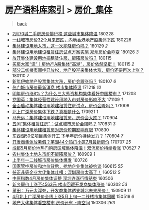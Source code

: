 [房产语料库索引](../../README.md)  > [房价_集体](房价_集体.md)
====
> [back](../README.md)

- [2月70城二手房房价排行榜 这些城市集体降温](http://jkwz.applinzi.com/ittc/7075177704184087558.html#2%E6%9C%8870%E5%9F%8E%E4%BA%8C%E6%89%8B%E6%88%BF%E6%88%BF%E4%BB%B7%E6%8E%92%E8%A1%8C%E6%A6%9C+%E8%BF%99%E4%BA%9B%E5%9F%8E%E5%B8%82%E9%9B%86%E4%BD%93%E9%99%8D%E6%B8%A9) 180228  
- [一线城市房价32个月来首跌，内地香港地产股集体下跌](http://jkwz.applinzi.com/ittc/7074476543902745611.html#%E4%B8%80%E7%BA%BF%E5%9F%8E%E5%B8%82%E6%88%BF%E4%BB%B732%E4%B8%AA%E6%9C%88%E6%9D%A5%E9%A6%96%E8%B7%8C%EF%BC%8C%E5%86%85%E5%9C%B0%E9%A6%99%E6%B8%AF%E5%9C%B0%E4%BA%A7%E8%82%A1%E9%9B%86%E4%BD%93%E4%B8%8B%E8%B7%8C) 180226  
- [集体建设用地入市，这一次能降房价吗？](http://jkwz.applinzi.com/ittc/7063976047400190986.html#%E9%9B%86%E4%BD%93%E5%BB%BA%E8%AE%BE%E7%94%A8%E5%9C%B0%E5%85%A5%E5%B8%82%EF%BC%8C%E8%BF%99%E4%B8%80%E6%AC%A1%E8%83%BD%E9%99%8D%E6%88%BF%E4%BB%B7%E5%90%97%EF%BC%9F) 180129 *2* 
- [集体建设用地建设租赁住房试点方案实施 郑州房价会咋变](http://jkwz.applinzi.com/ittc/7062843162697925638.html#%E9%9B%86%E4%BD%93%E5%BB%BA%E8%AE%BE%E7%94%A8%E5%9C%B0%E5%BB%BA%E8%AE%BE%E7%A7%9F%E8%B5%81%E4%BD%8F%E6%88%BF%E8%AF%95%E7%82%B9%E6%96%B9%E6%A1%88%E5%AE%9E%E6%96%BD+%E9%83%91%E5%B7%9E%E6%88%BF%E4%BB%B7%E4%BC%9A%E5%92%8B%E5%8F%98) 180126 *3* 
- [放开集体建设用地搞租赁住房，能降房价吗？](http://jkwz.applinzi.com/ittc/7058944093856465937.html#%E6%94%BE%E5%BC%80%E9%9B%86%E4%BD%93%E5%BB%BA%E8%AE%BE%E7%94%A8%E5%9C%B0%E6%90%9E%E7%A7%9F%E8%B5%81%E4%BD%8F%E6%88%BF%EF%BC%8C%E8%83%BD%E9%99%8D%E6%88%BF%E4%BB%B7%E5%90%97%EF%BC%9F) 180115  
- [买房大家“讯”｜房地产A股集体“高潮”，房价依然坚挺！](http://jkwz.applinzi.com/ittc/7058874214214272010.html#%E4%B9%B0%E6%88%BF%E5%A4%A7%E5%AE%B6%E2%80%9C%E8%AE%AF%E2%80%9D%EF%BD%9C%E6%88%BF%E5%9C%B0%E4%BA%A7A%E8%82%A1%E9%9B%86%E4%BD%93%E2%80%9C%E9%AB%98%E6%BD%AE%E2%80%9D%EF%BC%8C%E6%88%BF%E4%BB%B7%E4%BE%9D%E7%84%B6%E5%9D%9A%E6%8C%BA%EF%BC%81) 180115 *2* 
- [部分二线楼市调控已放松，地产股迎来集体大涨，房价还要再次上涨？](http://jkwz.applinzi.com/ittc/7056893946158908422.html#%E9%83%A8%E5%88%86%E4%BA%8C%E7%BA%BF%E6%A5%BC%E5%B8%82%E8%B0%83%E6%8E%A7%E5%B7%B2%E6%94%BE%E6%9D%BE%EF%BC%8C%E5%9C%B0%E4%BA%A7%E8%82%A1%E8%BF%8E%E6%9D%A5%E9%9B%86%E4%BD%93%E5%A4%A7%E6%B6%A8%EF%BC%8C%E6%88%BF%E4%BB%B7%E8%BF%98%E8%A6%81%E5%86%8D%E6%AC%A1%E4%B8%8A%E6%B6%A8%EF%BC%9F) 180110 *7* 
- [新年伊始地产股票集体大涨，房价会跟涨吗？](http://jkwz.applinzi.com/ittc/7055981383057409031.html#%E6%96%B0%E5%B9%B4%E4%BC%8A%E5%A7%8B%E5%9C%B0%E4%BA%A7%E8%82%A1%E7%A5%A8%E9%9B%86%E4%BD%93%E5%A4%A7%E6%B6%A8%EF%BC%8C%E6%88%BF%E4%BB%B7%E4%BC%9A%E8%B7%9F%E6%B6%A8%E5%90%97%EF%BC%9F) 180107 *6* 
- [热门城市房价最新消息 楼市集体降温](http://jkwz.applinzi.com/ittc/7048385838998619153.html#%E7%83%AD%E9%97%A8%E5%9F%8E%E5%B8%82%E6%88%BF%E4%BB%B7%E6%9C%80%E6%96%B0%E6%B6%88%E6%81%AF+%E6%A5%BC%E5%B8%82%E9%9B%86%E4%BD%93%E9%99%8D%E6%B8%A9) 171218 *10* 
- [明年房价涨8%？为什么三大外资机构集体看好中国楼市？](http://jkwz.applinzi.com/ittc/7042887767418209296.html#%E6%98%8E%E5%B9%B4%E6%88%BF%E4%BB%B7%E6%B6%A88%25%EF%BC%9F%E4%B8%BA%E4%BB%80%E4%B9%88%E4%B8%89%E5%A4%A7%E5%A4%96%E8%B5%84%E6%9C%BA%E6%9E%84%E9%9B%86%E4%BD%93%E7%9C%8B%E5%A5%BD%E4%B8%AD%E5%9B%BD%E6%A5%BC%E5%B8%82%EF%BC%9F) 171203  
- [党国英：集体经营性建设用地入市对房价影响不大](http://jkwz.applinzi.com/ittc/7033871504830366737.html#%E5%85%9A%E5%9B%BD%E8%8B%B1%EF%BC%9A%E9%9B%86%E4%BD%93%E7%BB%8F%E8%90%A5%E6%80%A7%E5%BB%BA%E8%AE%BE%E7%94%A8%E5%9C%B0%E5%85%A5%E5%B8%82%E5%AF%B9%E6%88%BF%E4%BB%B7%E5%BD%B1%E5%93%8D%E4%B8%8D%E5%A4%A7) 171109 *1* 
- [全面启动集体建设用地建租赁住房试点，房价会降吗？](http://jkwz.applinzi.com/ittc/7022516632067507216.html#%E5%85%A8%E9%9D%A2%E5%90%AF%E5%8A%A8%E9%9B%86%E4%BD%93%E5%BB%BA%E8%AE%BE%E7%94%A8%E5%9C%B0%E5%BB%BA%E7%A7%9F%E8%B5%81%E4%BD%8F%E6%88%BF%E8%AF%95%E7%82%B9%EF%BC%8C%E6%88%BF%E4%BB%B7%E4%BC%9A%E9%99%8D%E5%90%97%EF%BC%9F) 171009  
- [北上广深房价集体下跌？真相是什么](http://jkwz.applinzi.com/ittc/7015808433960518673.html#%E5%8C%97%E4%B8%8A%E5%B9%BF%E6%B7%B1%E6%88%BF%E4%BB%B7%E9%9B%86%E4%BD%93%E4%B8%8B%E8%B7%8C%EF%BC%9F%E7%9C%9F%E7%9B%B8%E6%98%AF%E4%BB%80%E4%B9%88) 170921 *1* 
- [马光远：集体建设用地建租赁房，房价会大跌？](http://jkwz.applinzi.com/ittc/7009339981498418193.html#%E9%A9%AC%E5%85%89%E8%BF%9C%EF%BC%9A%E9%9B%86%E4%BD%93%E5%BB%BA%E8%AE%BE%E7%94%A8%E5%9C%B0%E5%BB%BA%E7%A7%9F%E8%B5%81%E6%88%BF%EF%BC%8C%E6%88%BF%E4%BB%B7%E4%BC%9A%E5%A4%A7%E8%B7%8C%EF%BC%9F) 170904  
- [五问“集体租赁住房”：试点城市房价会降吗？](http://jkwz.applinzi.com/ittc/7007779402967155729.html#%E4%BA%94%E9%97%AE%E2%80%9C%E9%9B%86%E4%BD%93%E7%A7%9F%E8%B5%81%E4%BD%8F%E6%88%BF%E2%80%9D%EF%BC%9A%E8%AF%95%E7%82%B9%E5%9F%8E%E5%B8%82%E6%88%BF%E4%BB%B7%E4%BC%9A%E9%99%8D%E5%90%97%EF%BC%9F) 170831 *3* 
- [集体建设用地建租赁房对房价短期影响有限](http://jkwz.applinzi.com/ittc/7007543559006454801.html#%E9%9B%86%E4%BD%93%E5%BB%BA%E8%AE%BE%E7%94%A8%E5%9C%B0%E5%BB%BA%E7%A7%9F%E8%B5%81%E6%88%BF%E5%AF%B9%E6%88%BF%E4%BB%B7%E7%9F%AD%E6%9C%9F%E5%BD%B1%E5%93%8D%E6%9C%89%E9%99%90) 170830  
- [东西湖50亿项目集体开工 下半年房价持续发力？](http://jkwz.applinzi.com/ittc/6997825014882370576.html#%E4%B8%9C%E8%A5%BF%E6%B9%9650%E4%BA%BF%E9%A1%B9%E7%9B%AE%E9%9B%86%E4%BD%93%E5%BC%80%E5%B7%A5+%E4%B8%8B%E5%8D%8A%E5%B9%B4%E6%88%BF%E4%BB%B7%E6%8C%81%E7%BB%AD%E5%8F%91%E5%8A%9B%EF%BC%9F) 170804 *7* 
- [开发商集体放暑假？芜湖44个热门小区7月最新房价](http://jkwz.applinzi.com/ittc/6987607438206174224.html#%E5%BC%80%E5%8F%91%E5%95%86%E9%9B%86%E4%BD%93%E6%94%BE%E6%9A%91%E5%81%87%EF%BC%9F%E8%8A%9C%E6%B9%9644%E4%B8%AA%E7%83%AD%E9%97%A8%E5%B0%8F%E5%8C%BA7%E6%9C%88%E6%9C%80%E6%96%B0%E6%88%BF%E4%BB%B7) 170707 *25* 
- [成都5月房价地热门购房区域集体降温！双流房价持续看涨](http://jkwz.applinzi.com/ittc/6972289036218532868.html#%E6%88%90%E9%83%BD5%E6%9C%88%E6%88%BF%E4%BB%B7%E5%9C%B0%E7%83%AD%E9%97%A8%E8%B4%AD%E6%88%BF%E5%8C%BA%E5%9F%9F%E9%9B%86%E4%BD%93%E9%99%8D%E6%B8%A9%EF%BC%81%E5%8F%8C%E6%B5%81%E6%88%BF%E4%BB%B7%E6%8C%81%E7%BB%AD%E7%9C%8B%E6%B6%A8) 170527 *7* 
- [农村集体土地入市能不能降房价？](http://jkwz.applinzi.com/ittc/6875754972507014148.html#%E5%86%9C%E6%9D%91%E9%9B%86%E4%BD%93%E5%9C%9F%E5%9C%B0%E5%85%A5%E5%B8%82%E8%83%BD%E4%B8%8D%E8%83%BD%E9%99%8D%E6%88%BF%E4%BB%B7%EF%BC%9F) 160909 *1* 
- [上半年一二线城市房价集体爆发](http://jkwz.applinzi.com/ittc/6859159346260476932.html#%E4%B8%8A%E5%8D%8A%E5%B9%B4%E4%B8%80%E4%BA%8C%E7%BA%BF%E5%9F%8E%E5%B8%82%E6%88%BF%E4%BB%B7%E9%9B%86%E4%BD%93%E7%88%86%E5%8F%91) 160726  
- [国家管控房价和地价背后，抢地企业集体被约谈](http://jkwz.applinzi.com/ittc/6843907071912969220.html#%E5%9B%BD%E5%AE%B6%E7%AE%A1%E6%8E%A7%E6%88%BF%E4%BB%B7%E5%92%8C%E5%9C%B0%E4%BB%B7%E8%83%8C%E5%90%8E%EF%BC%8C%E6%8A%A2%E5%9C%B0%E4%BC%81%E4%B8%9A%E9%9B%86%E4%BD%93%E8%A2%AB%E7%BA%A6%E8%B0%88) 160615 *55* 
- [任正非等企业大佬集体吐槽：深圳房价太高了！](http://jkwz.applinzi.com/ittc/6831260492823528452.html#%E4%BB%BB%E6%AD%A3%E9%9D%9E%E7%AD%89%E4%BC%81%E4%B8%9A%E5%A4%A7%E4%BD%AC%E9%9B%86%E4%BD%93%E5%90%90%E6%A7%BD%EF%BC%9A%E6%B7%B1%E5%9C%B3%E6%88%BF%E4%BB%B7%E5%A4%AA%E9%AB%98%E4%BA%86%EF%BC%81) 160512 *5* 
- [中原指数4月房价集体调整 深圳连涨行情结束](http://jkwz.applinzi.com/ittc/6829183244024939524.html#%E4%B8%AD%E5%8E%9F%E6%8C%87%E6%95%B04%E6%9C%88%E6%88%BF%E4%BB%B7%E9%9B%86%E4%BD%93%E8%B0%83%E6%95%B4+%E6%B7%B1%E5%9C%B3%E8%BF%9E%E6%B6%A8%E8%A1%8C%E6%83%85%E7%BB%93%E6%9D%9F) 160506  
- [新乡房价上涨至4563元 楼市回暖开发商集体涨价](http://jkwz.applinzi.com/ittc/6805037151771165700.html#%E6%96%B0%E4%B9%A1%E6%88%BF%E4%BB%B7%E4%B8%8A%E6%B6%A8%E8%87%B34563%E5%85%83+%E6%A5%BC%E5%B8%82%E5%9B%9E%E6%9A%96%E5%BC%80%E5%8F%91%E5%95%86%E9%9B%86%E4%BD%93%E6%B6%A8%E4%BB%B7) 160302 *53* 
- [莆田：万元太浮夸，开发商集体透支城北未来房价！](http://jkwz.applinzi.com/ittc/6740062113295205381.html#%E8%8E%86%E7%94%B0%EF%BC%9A%E4%B8%87%E5%85%83%E5%A4%AA%E6%B5%AE%E5%A4%B8%EF%BC%8C%E5%BC%80%E5%8F%91%E5%95%86%E9%9B%86%E4%BD%93%E9%80%8F%E6%94%AF%E5%9F%8E%E5%8C%97%E6%9C%AA%E6%9D%A5%E6%88%BF%E4%BB%B7%EF%BC%81) 150909 *11* 
- [4月北上广深房价全线上涨5月上旬一二线楼市集体回暖](http://jkwz.applinzi.com/ittc/547650611414976635.html#4%E6%9C%88%E5%8C%97%E4%B8%8A%E5%B9%BF%E6%B7%B1%E6%88%BF%E4%BB%B7%E5%85%A8%E7%BA%BF%E4%B8%8A%E6%B6%A85%E6%9C%88%E4%B8%8A%E6%97%AC%E4%B8%80%E4%BA%8C%E7%BA%BF%E6%A5%BC%E5%B8%82%E9%9B%86%E4%BD%93%E5%9B%9E%E6%9A%96) 150519 *6* 
- [地产大佬集体看空楼市 房价还有下降空间](http://jkwz.applinzi.com/ittc/547650611395336298.html#%E5%9C%B0%E4%BA%A7%E5%A4%A7%E4%BD%AC%E9%9B%86%E4%BD%93%E7%9C%8B%E7%A9%BA%E6%A5%BC%E5%B8%82+%E6%88%BF%E4%BB%B7%E8%BF%98%E6%9C%89%E4%B8%8B%E9%99%8D%E7%A9%BA%E9%97%B4) 150306 *263* 
